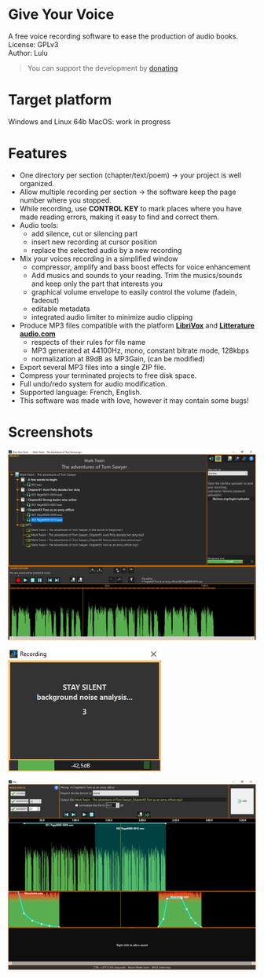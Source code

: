 # Give Your Voice  
A free voice recording software to ease the production of audio books.
License: GPLv3  
Author: Lulu

> You can support the development by [donating](https://www.paypal.com/donate/?hosted_button_id=GZAR296S5LYBG)

# Target platform
Windows and Linux 64b
MacOS: work in progress

# Features
- One directory per section (chapter/text/poem) -> your project is well organized.
- Allow multiple recording per section -> the software keep the page number where you stopped.
- While recording, use **CONTROL KEY** to mark places where you have made reading errors, making it easy to find and correct them.
- Audio tools:
    - add silence, cut or silencing part
    - insert new recording at cursor position
    - replace the selected audio by a new recording
- Mix your voices recording in a simplified window
    - compressor, amplify and bass boost effects for voice enhancement
    - Add musics and sounds to your reading. Trim the musics/sounds and keep only the part that interests you
    - graphical volume envelope to easily control the volume (fadein, fadeout)
    - editable metadata
    - integrated audio limiter to minimize audio clipping
- Produce MP3 files compatible with the platform [**LibriVox**](https://wiki.librivox.org/index.php?title=Main_Page) and [**Litterature audio.com**](https://www.litteratureaudio.com/)
    - respects of their rules for file name
    - MP3 generated at 44100Hz, mono, constant bitrate mode, 128kbps
    - normalization at 89dB as MP3Gain, (can be modified)
- Export several MP3 files into a single ZIP file.
- Compress your terminated projects to free disk space.
- Full undo/redo system for audio modification.
- Supported language: French, English.
- This software was made with love, however it may contain some bugs!

# Screenshots
![The main window with the project tree view and the audio edition at the bottom](https://github.com/Lulu04/Give-Your-Voice/blob/main/screenshot/01main.png)

![Background noise analisys before recording voice](https://github.com/Lulu04/Give-Your-Voice/blob/main/screenshot/02recording.png)

![The mixer window where you produce the MP3 files](https://github.com/Lulu04/Give-Your-Voice/blob/main/screenshot/03mixer.png)
